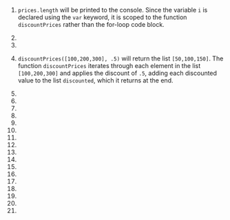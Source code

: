 1. `prices.length` will be printed to the console. Since the variable `i` is declared using the `var` keyword, it is scoped to the function `discountPrices` rather than the for-loop code block.

2. 

3.

4. `discountPrices([100,200,300], .5)` will return the list `[50,100,150]`. The function `discountPrices` iterates through each element in the list `[100,200,300]` and applies the discount of `.5`, adding each discounted value to the list `discounted`, which it returns at the end. 

5.

6.

7.

8.

9.

10.

11.

12.

13.

14.

15.

16.

17.

18.

19.

20.

21.